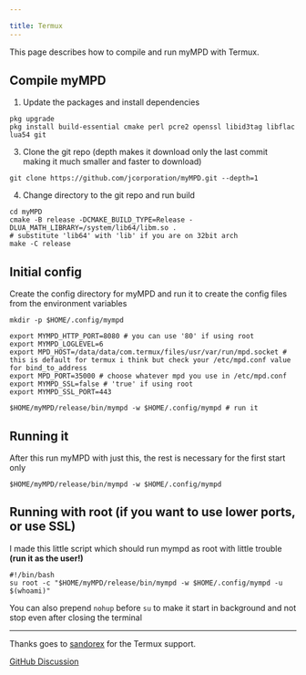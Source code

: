 ```yaml
---

title: Termux
---
```


This page describes how to compile and run myMPD with Termux.

## Compile myMPD

1. Update the packages and install dependencies
```
pkg upgrade
pkg install build-essential cmake perl pcre2 openssl libid3tag libflac lua54 git
```

3. Clone the git repo (depth makes it download only the last commit making it much smaller and faster to download)
```
git clone https://github.com/jcorporation/myMPD.git --depth=1
```
4. Change directory to the git repo and run build
```
cd myMPD
cmake -B release -DCMAKE_BUILD_TYPE=Release -DLUA_MATH_LIBRARY=/system/lib64/libm.so .
# substitute 'lib64' with 'lib' if you are on 32bit arch
make -C release
```

## Initial config

Create the config directory for myMPD and run it to create the config files from the environment variables

```
mkdir -p $HOME/.config/mympd

export MYMPD_HTTP_PORT=8080 # you can use '80' if using root
export MYMPD_LOGLEVEL=6
export MPD_HOST=/data/data/com.termux/files/usr/var/run/mpd.socket # this is default for termux i think but check your /etc/mpd.conf value for bind_to_address
export MPD_PORT=35000 # choose whatever mpd you use in /etc/mpd.conf
export MYMPD_SSL=false # 'true' if using root
export MYMPD_SSL_PORT=443

$HOME/myMPD/release/bin/mympd -w $HOME/.config/mympd # run it
```

## Running it

After this run myMPD with just this, the rest is necessary for the first start only

```
$HOME/myMPD/release/bin/mympd -w $HOME/.config/mympd
```

## Running with root (if you want to use lower ports, or use SSL)

I made this little script which should run mympd as root with little trouble **(run it as the user!)**

```
#!/bin/bash
su root -c "$HOME/myMPD/release/bin/mympd -w $HOME/.config/mympd -u $(whoami)"
```
You can also prepend `nohup` before `su` to make it start in background and not stop even after closing the terminal

***

Thanks goes to [sandorex](https://github.com/sandorex) for the Termux support.

[GitHub Discussion](https://github.com/jcorporation/myMPD/discussions/612)
